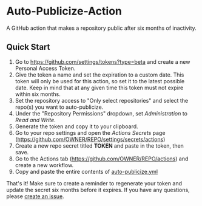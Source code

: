 # Auto-Publicize-Action
A GitHub action that makes a repository public after six months of inactivity.

## Quick Start
1. Go to https://github.com/settings/tokens?type=beta and create a new Personal Access Token.
2. Give the token a name and set the expiration to a custom date. This token will only be used for this action, so set it to the latest possible date. Keep in mind that at any given time this token must not expire within six months.
3. Set the repository access to "Only select repositories" and select the repo(s) you want to auto-publicize.
4. Under the "Repository Permissions" dropdown, set _Administration_ to _Read and Write_.
5. Generate the token and copy it to your clipboard.
6. Go to your repo settings and open the _Actions Secrets_ page (https://github.com/OWNER/REPO/settings/secrets/actions)
7. Create a new repo secret titled **TOKEN** and paste in the token, then save.
8. Go to the Actions tab (https://github.com/OWNER/REPO/actions) and create a new workflow.
9. Copy and paste the entire contents of [auto-publicize.yml](auto-publicize.yml)

That's it! Make sure to create a reminder to regenerate your token and update the secret six months before it expires. If you have any questions, please [create an issue](https://github.com/Stonley890/Auto-Publicize-Action/issues/new).
